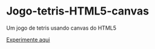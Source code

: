 # Jogo-tetris-HTML5-canvas
 Um jogo de tetris usando canvas do HTML5


[Experimente aqui](https://leonardoconstantino.github.io/Jogo-tetris-HTML5-canvas/)